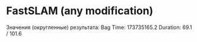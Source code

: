 # FastSLAM (any modification)

Значения (округленные) результата:
Bag Time: 173735165.2
Duration: 69.1 / 101.6


